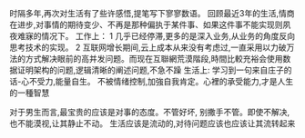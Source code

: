 时隔多年,再次对生活有了些许感悟,提笔写下寥寥数语。
回顾最近3年的生活,情商在进步,对事情的期待变少、不再是那种偏执于某件事、如果这件事不能实现则夙夜难寐的情况下。
工作上：
1 几乎已经停滞,更多的是深入业务,从业务的角度反向思考技术的实现。
2 互联网增长期间,云上成本从来没有考虑过,一直采用以力破万法的方式解决眼前的高并发问题。而现在互聯網荒漠階段,時間比較充裕会使用数据证明架构的问题,逻辑清晰的阐述问题,不急不躁
生活上:
学习到一句来自庄子的话-心不受力,能量自生。
不被情绪控制,加強自我肯定。心裡的承受能力,才是人生的一種智慧

对于男生而言,最宝贵的应该是对事的态度。不管好坏, 别撒手不管。即使不解决,也不能漠视,让其静止不动。
生活应该是流动的,对待问题应该也应该让其流转起来





